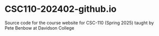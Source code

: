 # CSC110-202402-github.io
Source code for the course website for CSC-110 (Spring 2025) taught by Pete Benbow at Davidson College
